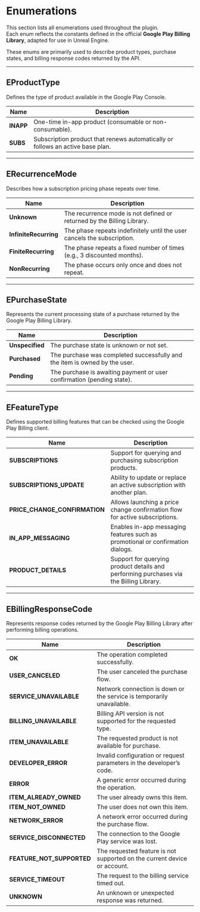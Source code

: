 # Enumerations

This section lists all enumerations used throughout the plugin.  
Each enum reflects the constants defined in the official **Google Play Billing Library**, adapted for use in Unreal Engine.

These enums are primarily used to describe product types, purchase states, and billing response codes returned by the API.

---

## EProductType

Defines the type of product available in the Google Play Console.

| Name | Description |
|------|--------------|
| **INAPP** | One-time in-app product (consumable or non-consumable). |
| **SUBS** | Subscription product that renews automatically or follows an active base plan. |

---

## ERecurrenceMode

Describes how a subscription pricing phase repeats over time.

| Name | Description |
|------|--------------|
| **Unknown** | The recurrence mode is not defined or returned by the Billing Library. |
| **InfiniteRecurring** | The phase repeats indefinitely until the user cancels the subscription. |
| **FiniteRecurring** | The phase repeats a fixed number of times (e.g., 3 discounted months). |
| **NonRecurring** | The phase occurs only once and does not repeat. |

---

## EPurchaseState

Represents the current processing state of a purchase returned by the Google Play Billing Library.

| Name | Description |
|------|--------------|
| **Unspecified** | The purchase state is unknown or not set. |
| **Purchased** | The purchase was completed successfully and the item is owned by the user. |
| **Pending** | The purchase is awaiting payment or user confirmation (pending state). |

---

## EFeatureType

Defines supported billing features that can be checked using the Google Play Billing client.

| Name | Description |
|------|--------------|
| **SUBSCRIPTIONS** | Support for querying and purchasing subscription products. |
| **SUBSCRIPTIONS_UPDATE** | Ability to update or replace an active subscription with another plan. |
| **PRICE_CHANGE_CONFIRMATION** | Allows launching a price change confirmation flow for active subscriptions. |
| **IN_APP_MESSAGING** | Enables in-app messaging features such as promotional or confirmation dialogs. |
| **PRODUCT_DETAILS** | Support for querying product details and performing purchases via the Billing Library. |

---

## EBillingResponseCode

Represents response codes returned by the Google Play Billing Library after performing billing operations.

| Name | Description |
|------|--------------|
| **OK** | The operation completed successfully. |
| **USER_CANCELED** | The user canceled the purchase flow. |
| **SERVICE_UNAVAILABLE** | Network connection is down or the service is temporarily unavailable. |
| **BILLING_UNAVAILABLE** | Billing API version is not supported for the requested type. |
| **ITEM_UNAVAILABLE** | The requested product is not available for purchase. |
| **DEVELOPER_ERROR** | Invalid configuration or request parameters in the developer’s code. |
| **ERROR** | A generic error occurred during the operation. |
| **ITEM_ALREADY_OWNED** | The user already owns this item. |
| **ITEM_NOT_OWNED** | The user does not own this item. |
| **NETWORK_ERROR** | A network error occurred during the purchase flow. |
| **SERVICE_DISCONNECTED** | The connection to the Google Play service was lost. |
| **FEATURE_NOT_SUPPORTED** | The requested feature is not supported on the current device or account. |
| **SERVICE_TIMEOUT** | The request to the billing service timed out. |
| **UNKNOWN** | An unknown or unexpected response was returned. |